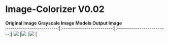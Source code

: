 # Image-Colorizer V0.02

**Original Image**               **Grayscale Image**            **Models Output Image**                
:-------------------------:|:-------------------------:|:-------------------------:|
![](https://cdn.discordapp.com/attachments/782685453396475976/1036006664366719077/582ddb16-f561-44c2-95bc-7d0a305a4e4f.png)  |![](https://cdn.discordapp.com/attachments/782685453396475976/1036006664870055936/d11069f6-1af5-470c-9621-03e639bf73d2.png)  |![](https://cdn.discordapp.com/attachments/782685453396475976/1036006665213972570/e6badd4f-b681-47cf-bfc1-f7daf97fb455.png)  |

